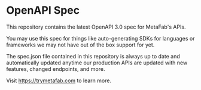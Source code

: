 # OpenAPI Spec

This repository contains the latest OpenAPI 3.0 spec for MetaFab's APIs.

You may use this spec for things like auto-generating SDKs for languages or frameworks we may not have out of the box support for yet.

The spec.json file contained in this repository is always up to date and automatically updated anytime our production APIs are updated with new features, changed endpoints, and more.

Visit https://trymetafab.com to learn more.
